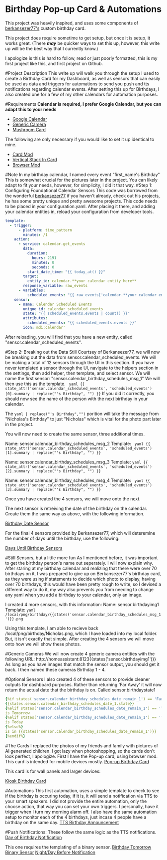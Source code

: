# Birthday Pop-up Card & Automations
This project was heavily inspired, and uses some components of [berkansezer77's](https://github.com/berkansezer77 "berkansezer77") custom birthday card.

This project does require sometime to get setup, but once it is setup, it works great. (There _**may**_ be quicker ways to set this up, however, this write up will be the best way that I currently know.)

I apologize is this is hard to follow, read or just poorly formatted, this is my first project like this, and first project on Github.

#Project Description
This write up will walk you through the setup I used to create a Birthday Card for my Dashboard, as well as sensors that can easily be used as data and triggers for automations to send 
you push and tts notifications regarding calendar events. After setting this up for Birthdays, I also created one for a few of my other calendars for automation purposes.

#Requirements
**Calendar is required, I prefer Google Calendar, but you can adapt this to your needs**
- [Google Calendar](http://home-assistant.io/integrations/google/)
- [Generic Camera](https://www.home-assistant.io/integrations/generic/)
- [Mushroom Card](https://github.com/piitaya/lovelace-mushroom)

The following are only necessary if you would like to set it up identical to mine.
- [Card Mod](https://github.com/thomasloven/lovelace-card-mod)
- [Vertical Stack In Card](https://github.com/ofekashery/vertical-stack-in-card)
- [Browser Mod](https://github.com/thomasloven/hass-browser_mod)

#Note
In my birthday calendar, I named every event "first_name's Birthday" This is somewhat crucial for the pictures later in the project. You can likely adapt to fit your needs, however, for simplicity, I did it that way.
#Step 1: Configuring Foundational Calendar Sensors
This code was borrowed from the wonderful [berkansezer77](https://github.com/berkansezer77 "berkansezer77") if you haven't already, check out his projects, he has some pretty unique and pretty awesome projects.
This code needs to be placed in your configuration.yaml. After placing it there, and adding your calendar entities in, reload your configuration from developer tools.
``` yaml
template:
  - trigger:
      - platform: time_pattern
        minutes: /1
    action:
      - service: calendar.get_events
        data:
          duration:
            hours: 2191
            minutes: 0
            seconds: 0
          start_date_time: "{{ today_at() }}"
        target:
          entity_id: calendar.**your calendar entity here**
        response_variable: raw_events
      - variables:
          scheduled_events: "{{ raw_events['calendar.**your calendar entity here**'] }}"
    sensor:
      - name: Calendar Scheduled Events
        unique_id: calendar_scheduled_events
        state: "{{ scheduled_events.events | count() }}"
        attributes:
          scheduled_events: "{{ scheduled_events.events }}"
        icon: mdi:calendar'
```
After reloading, you will find that you have a new entity, called "sensor.calendar_scheduled_events".

#Step 2: Breaking out the Data
Still Courtsey of Berkansezer77, we will now be breaking out the data from sensor.calendar_scheduled_events.
We will be making a total of 12 sensors through the UI in this section. If you have never templated a sensor through the UI, navigate to the helpers section in the settings, then add helper, then template, and select sensor.
We will name the first sensor: "sensor.calendar_birthday_schedules_msg_1"
We will then use this as the template.
``` yaml {{ state_attr('sensor.calendar_scheduled_events', 'scheduled_events')[0].summary | replace("'s Birthday", "") }}```
If you did it correctly, you should now see the name of the person with the next birthday in your calendar. 

The ```yaml | replace("'s Birthday","")``` porition will take the message from "Nicholas's Birthday" to just "Nicholas" which is vital for the photo part later in the project.

You will now need to create the same sensor, three additional times.

Name: sensor.calendar_birthday_schedules_msg_2
Template: ``` yaml {{ state_attr('sensor.calendar_scheduled_events', 'scheduled_events')[1].summary | replace("'s Birthday", "") }}```

Name: sensor.calendar_birthday_schedules_msg_3
Template: ``` yaml {{ state_attr('sensor.calendar_scheduled_events', 'scheduled_events')[2].summary | replace("'s Birthday", "") }} ```

Name: sensor.calendar_birthday_schedules_msg_4
Template: ``` yaml {{ state_attr('sensor.calendar_scheduled_events', 'scheduled_events')[3].summary | replace("'s Birthday", "") }}```

Once you have created the 4 sensors, we will move onto the next. 

The next sensor is retreiving the date of the birthday on the calendar.
Create them the same way as above, with the following information.

[Birthday Date Sensor](https://github.com/Jaw818/home-assistant/blob/main/Birthday%20Date%20Sensor%20Templates)

For the final 4 sensors provided by Berkansezer77, which will deteremine the number of days until the birthday, use the following:

[Days Until Birthday Sensors](https://github.com/Jaw818/home-assistant/blob/main/Days%20until%20Birthday%20Sensor%20Templates)

#Still Sensors, but a little more fun
As I mentioned before, it was important to get the birthday person's name out seperately. I will now explain why.
After staring at my birthday calendar and realizing that there were over 70 birthdays on it, I was prepared to give up on Berkansezer77's birthday card, 
as they were using if statements to decide which photo to display, having over 70 birthdays, this would have been pretty rough to write, so I devised a different way to do it,
my way also prevents you from needing to change any yaml when you add a birthday to your calendar, only an image.

I created 4 more sensors, with this information:
Name: sensor.birthdayimg1
Template: ```yaml /local/png/birthday/{{states('sensor.calendar_birthday_schedules_msg_1')}}.png ```

Using this template, I am able to recieve back /local/png/birthday/Nicholas.png, which I have loaded into my local folder. But, it isn't exactly that simple.
After creating the 4 sensors we will move onto how we will show these photos.

#Generic Cameras
We will now create 4 generic camera entities with the following URL:
http://homeassistant:8123{{states('sensor.birthdayimg1')}}
As long as you have images that match the sensor output, you should get it back.
I then named these cameras Birthday 1 - 4.

#Optional Sensors
I also created 4 of these sensors to provide cleaner outputs for dashboard purposes. Rather than returning 'Far Away' it will now return the actual date that the birthday is on.
Called sensor.birthdaystate1
```yaml
{%if states('sensor.calendar_birthday_schedules_date_remain_1') == 'Far Away' %}
{{states.sensor.calendar_birthday_schedules_date_1.state}}
{%elif states('sensor.calendar_birthday_schedules_date_remain_1') == 'Tomorrow' %}
is Tomorrow
{%elif states('sensor.calendar_birthday_schedules_date_remain_1') == 'Today' %}
is Today
{%else%}
is in {{states('sensor.calendar_birthday_schedules_date_remain_1')}}
{%endif%}
```
#The Cards
I replaced the photos of my friends and family with pictures of AI generated children. I got lazy when photoshopping, so the cards don't look perfect, I apologize.
First I have the Pop-up card, using browser mod. This card is intended for mobile devices mostly.
[Pop-up Birthday Card](https://github.com/Jaw818/home-assistant/blob/main/Popup%20Birthday%20Card)

This card is for wall panels and larger devices:

[Kiosk Birthday Card](https://github.com/Jaw818/home-assistant/blob/main/Kiosk%20Birthday%20Card)

#Automations
This first automation, uses a simple template to check to see if the birthday is occuring today, if it is, it will send a notification via TTS to your smart speakers.
I did not provide the entire automation, only the choose action, that way you can set your own triggers. I personally, have it trigger when I turn my morning alarm off. 
I also have the same automation setup to monitor each of the 4 birthdays, just incase 4 people have a birthday on the same day.
[TTS Birthday Announcement](https://github.com/Jaw818/home-assistant/blob/main/TTS%20Birthday%20Automation)

#Push Notifications:
These follow the same logic as the TTS notifications.
[Day of Birthday Notification](https://github.com/Jaw818/home-assistant/blob/main/Birthday%20Push%20Notifications)

This one requires the templating of a binary sensor. [Birthday Tomorrow Binary Sensor](https://github.com/Jaw818/home-assistant/blob/main/Birthday%20Binary%20Sensor)
[Night/Day Before Notification](https://github.com/Jaw818/home-assistant/blob/main/Night%20Before%20Birthday%20Reminder)
